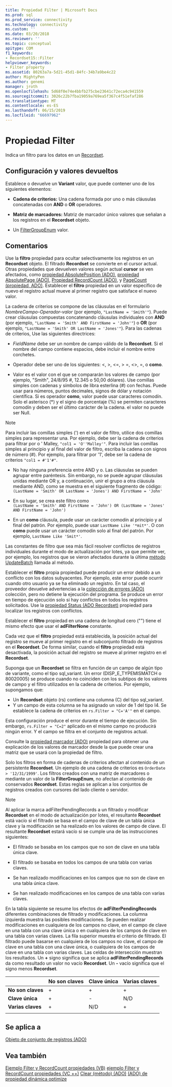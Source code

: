 ```yaml
---
title: Propiedad Filter | Microsoft Docs
ms.prod: sql
ms.prod_service: connectivity
ms.technology: connectivity
ms.custom: ''
ms.date: 03/20/2018
ms.reviewer: ''
ms.topic: conceptual
apitype: COM
f1_keywords:
- Recordset15::Filter
helpviewer_keywords:
- Filter property
ms.assetid: 80263a7a-5d21-45d1-84fc-34b7a9be4c22
author: MightyPen
ms.author: genemi
manager: jroth
ms.openlocfilehash: 5d68f0e74e4bbfb275cbe23641c72eca4c941559
ms.sourcegitcommit: 3026c22b7fba19059a769ea5f367c4f51efaf286
ms.translationtype: MT
ms.contentlocale: es-ES
ms.lasthandoff: 06/15/2019
ms.locfileid: "66697962"
---
```

# <a name="filter-property"></a>Propiedad Filter
Indica un filtro para los datos en un [Recordset](../../../ado/reference/ado-api/recordset-object-ado.md).  
  
## <a name="settings-and-return-values"></a>Configuración y valores devueltos

Establece o devuelve un **Variant** valor, que puede contener uno de los siguientes elementos:  
  
-   **Cadena de criterios:** Una cadena formada por uno o más cláusulas concatenadas con **AND** o **OR** operadores.  
  
-   **Matriz de marcadores:** Matriz de marcador único valores que señalan a los registros en el **Recordset** objeto.  
  
-   Un [FilterGroupEnum](../../../ado/reference/ado-api/filtergroupenum.md) valor.  
  
## <a name="remarks"></a>Comentarios

Use la **filtro** propiedad para ocultar selectivamente los registros en un **Recordset** objeto. El filtrado **Recordset** se convierte en el cursor actual. Otras propiedades que devuelven valores según actual **cursor** se ven afectados, como [propiedad AbsolutePosition (ADO)](../../../ado/reference/ado-api/absoluteposition-property-ado.md), [propiedad AbsolutePage (ADO)](../../../ado/reference/ado-api/absolutepage-property-ado.md), [ Propiedad RecordCount (ADO)](../../../ado/reference/ado-api/recordcount-property-ado.md), y [PageCount (propiedad, ADO)](../../../ado/reference/ado-api/pagecount-property-ado.md). Establecer el **filtro** propiedad en un valor específico de nuevo el registro actual mueve al primer registro que satisface el nuevo valor.
  
La cadena de criterios se compone de las cláusulas en el formulario *NombreCampo-Operador-valor* (por ejemplo, `"LastName = 'Smith'"`). Puede crear cláusulas compuestas concatenando cláusulas individuales con **AND** (por ejemplo, `"LastName = 'Smith' AND FirstName = 'John'"`) o **OR** (por ejemplo, `"LastName = 'Smith' OR LastName = 'Jones'"`). Para las cadenas de criterios, Use las siguientes directrices:

-   *FieldName* debe ser un nombre de campo válido de la **Recordset**. Si el nombre del campo contiene espacios, debe incluir el nombre entre corchetes.  
  
-   Operador debe ser uno de los siguientes: \<, >, \<=, > =, <>, =, o **como**.  
  
-   Valor es el valor con el que se compararán los valores de campo (por ejemplo, "Smith", 24/8/95 #, 12.345 o 50,00 dólares). Use comillas simples con cadenas y símbolos de libra esterlina (#) con fechas. Puede usar para números, puntos decimales, signos de dólar y notación científica. Si es operador **como**, valor puede usar caracteres comodín. Solo el asterisco (*) y el signo de porcentaje (%) se permiten caracteres comodín y deben ser el último carácter de la cadena. el valor no puede ser Null.  
  
> [!NOTE]
>  Para incluir las comillas simples (') en el valor de filtro, utilice dos comillas simples para representar una. Por ejemplo, debe ser la cadena de criterios para filtrar por o ' Malley, `"col1 = 'O''Malley'"`. Para incluir las comillas simples al principio y al final del valor de filtro, escriba la cadena con signos de número (#). Por ejemplo, para filtrar por '1', debe ser la cadena de criterios `"col1 = #'1'#"`.  
  
-   No hay ninguna preferencia entre AND y o. Las cláusulas se pueden agrupar entre paréntesis. Sin embargo, no se puede agrupar cláusulas unidas mediante OR y, a continuación, unir el grupo a otra cláusula mediante AND, como se muestra en el siguiente fragmento de código:  
 `(LastName = 'Smith' OR LastName = 'Jones') AND FirstName = 'John'`  
  
-   En su lugar, se crea este filtro como  
 `(LastName = 'Smith' AND FirstName = 'John') OR (LastName = 'Jones' AND FirstName = 'John')`  
  
-   En un **como** cláusula, puede usar un carácter comodín al principio y al final del patrón. Por ejemplo, puede usar `LastName Like '*mit*'`. O con **como** puede usar un carácter comodín solo al final del patrón. Por ejemplo, `LastName Like 'Smit*'`.  
  
 Las constantes de filtro que sea más fácil resolver conflictos de registros individuales durante el modo de actualización por lotes, ya que permite ver, por ejemplo, los registros que se vieron afectados durante la última [método UpdateBatch](../../../ado/reference/ado-api/updatebatch-method.md) llamada al método.  
  
Establecer el **filtro** propia propiedad puede producir un error debido a un conflicto con los datos subyacentes. Por ejemplo, este error puede ocurrir cuando otro usuario ya se ha eliminado un registro. En tal caso, el proveedor devuelve advertencias a la [colección de errores (ADO)](../../../ado/reference/ado-api/errors-collection-ado.md) colección, pero no detiene la ejecución del programa. Se produce un error en tiempo de ejecución solo si hay conflictos en todos los registros solicitados. Use la [propiedad Status (ADO Recordset)](../../../ado/reference/ado-api/status-property-ado-recordset.md) propiedad para localizar los registros con conflictos.  
  
Establecer el **filtro** propiedad en una cadena de longitud cero ("") tiene el mismo efecto que usar el **adFilterNone** constante.
  
Cada vez que el **filtro** propiedad está establecida, la posición actual del registro se mueve al primer registro en el subconjunto filtrado de registros en el **Recordset**. De forma similar, cuando el **filtro** propiedad está desactivada, la posición actual del registro se mueve al primer registro en el **Recordset**.

Suponga que un **Recordset** se filtra en función de un campo de algún tipo de variante, como el tipo sql_variant. Un error (DISP_E_TYPEMISMATCH o 80020005) se produce cuando no coinciden con los subtipos de los valores de campo y el filtro utilizados en la cadena de criterios. Por ejemplo, supongamos que:

- Un **Recordset** objeto (rs) contiene una columna (C) del tipo sql_variant.
- Y un campo de esta columna se ha asignado un valor de 1 del tipo I4. Se establece la cadena de criterios en `rs.Filter = "C='A'"` en el campo.

Esta configuración produce el error durante el tiempo de ejecución. Sin embargo, `rs.Filter = "C=2"` aplicado en el mismo campo no producirá ningún error. Y el campo se filtra en el conjunto de registros actual.

Consulte la [propiedad marcador (ADO)](../../../ado/reference/ado-api/bookmark-property-ado.md) propiedad para obtener una explicación de los valores de marcador desde la que puede crear una matriz que se usará con la propiedad de filtro.

Solo los filtros en forma de cadenas de criterios afectan al contenido de un persistente **Recordset**. Un ejemplo de una cadena de criterios es `OrderDate > '12/31/1999'`. Los filtros creados con una matriz de marcadores o mediante un valor de la **FilterGroupEnum**, no afectan al contenido de conservados **Recordset**. Estas reglas se aplican a los conjuntos de registros creados con cursores del lado cliente o servidor.
  
> [!NOTE]
>  Al aplicar la marca adFilterPendingRecords a un filtrado y modificar **Recordset** en el modo de actualización por lotes, el resultante **Recordset** está vacío si el filtrado se basa en el campo de clave de un tabla única clave y la modificación se ha realizado en los valores de campo de clave. El resultante **Recordset** estará vacío si se cumple una de las instrucciones siguientes:  
  
-   El filtrado se basaba en los campos que no son de clave en una tabla única clave.  
  
-   El filtrado se basaba en todos los campos de una tabla con varias claves.  
  
-   Se han realizado modificaciones en los campos que no son de clave en una tabla única clave.  
  
-   Se han realizado modificaciones en los campos de una tabla con varias claves.  
  
En la tabla siguiente se resume los efectos de **adFilterPendingRecords** diferentes combinaciones de filtrado y modificaciones. La columna izquierda muestra las posibles modificaciones. Se pueden realizar modificaciones en cualquiera de los campos no clave, en el campo de clave en una tabla con una clave única o en cualquiera de los campos de clave en una tabla con varias claves. La fila superior muestra el criterio de filtrado. El filtrado puede basarse en cualquiera de los campos no clave, el campo de clave en una tabla con una clave única, o cualquiera de los campos de clave en una tabla con varias claves. Las celdas de intersección muestran los resultados. Un **+** signo significa que se aplica **adFilterPendingRecords** da como resultado un valor no vacío **Recordset**. Un **-** vacío significa que el signo menos **Recordset**.  
  
||No son claves|Clave única|Varias claves|
|-|--------------|----------------|-------------------|
|**No son claves**|+|+|+|
|**Clave única**|+|-|N/D|
|**Varias claves**|+|N/D|+|
|||||
  
## <a name="applies-to"></a>Se aplica a

[Objeto de conjunto de registros (ADO)](../../../ado/reference/ado-api/recordset-object-ado.md)  
  
## <a name="see-also"></a>Vea también

[Ejemplo Filter y RecordCount propiedades (VB)](../../../ado/reference/ado-api/filter-and-recordcount-properties-example-vb.md)
[ejemplo Filter y RecordCount propiedades (VC ++)](../../../ado/reference/ado-api/filter-and-recordcount-properties-example-vc.md)
[Clear (método) (ADO)](../../../ado/reference/ado-api/clear-method-ado.md) 
 [(ADO) de propiedad dinámica optimize](../../../ado/reference/ado-api/optimize-property-dynamic-ado.md)
